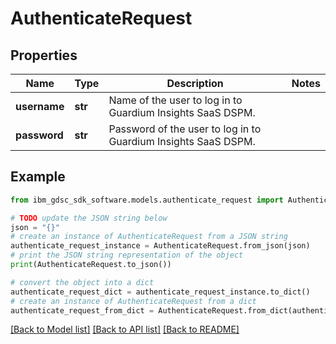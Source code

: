 # AuthenticateRequest


## Properties

Name | Type | Description | Notes
------------ | ------------- | ------------- | -------------
**username** | **str** | Name of the user to log in to Guardium Insights SaaS DSPM. | 
**password** | **str** | Password of the user to log in to Guardium Insights SaaS DSPM. | 

## Example

```python
from ibm_gdsc_sdk_software.models.authenticate_request import AuthenticateRequest

# TODO update the JSON string below
json = "{}"
# create an instance of AuthenticateRequest from a JSON string
authenticate_request_instance = AuthenticateRequest.from_json(json)
# print the JSON string representation of the object
print(AuthenticateRequest.to_json())

# convert the object into a dict
authenticate_request_dict = authenticate_request_instance.to_dict()
# create an instance of AuthenticateRequest from a dict
authenticate_request_from_dict = AuthenticateRequest.from_dict(authenticate_request_dict)
```
[[Back to Model list]](../README.md#documentation-for-models) [[Back to API list]](../README.md#documentation-for-api-endpoints) [[Back to README]](../README.md)


